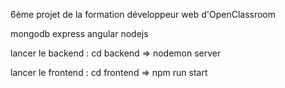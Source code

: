 6ème projet de la formation développeur web d'OpenClassroom 

mongodb express angular nodejs

lancer le backend : cd backend => nodemon server

lancer le frontend : cd frontend => npm run start
